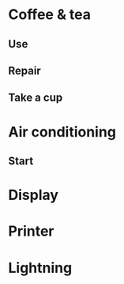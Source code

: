# Coffee & tea

## Use

## Repair

## Take a cup

# Air conditioning

## Start

# Display

# Printer

# Lightning
